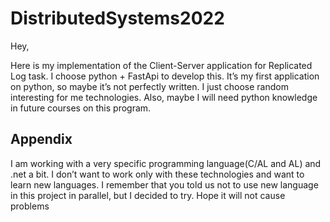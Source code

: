 # DistributedSystems2022

Hey, 

Here is my implementation of the Client-Server application for Replicated Log task. 
I choose python + FastApi to develop this. 
It’s my first application on python, so maybe it’s not perfectly written. 
I just choose random interesting for me technologies. 
Also, maybe I will need python knowledge in future courses on this program.

## Appendix

I am working with a very specific programming language(C/AL and AL) and .net a bit. 
I don’t want to work only with these technologies and want to learn new languages. 
I remember that you told us not to use new language in this project in parallel, but I decided to try.
Hope it will not cause problems